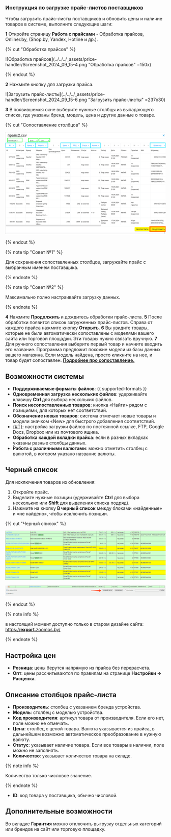 ### Инструкция по загрузке прайс-листов поставщиков

Чтобы загрузить прайс-листы поставщиков и обновить цены и наличие товаров в системе, выполните следующие шаги:

**1** Откройте страницу **Работа с прайсами** - Обработка прайсов, Onliner.by, (Shop.by, Yandex, Hotline и др.).

{% cut "Обработка прайсов" %}

![Обработка прайсов](../../../_assets/price-handler/Screenshot_2024_09_15-4.png "Обработка прайсов" =150x)

{% endcut %}

**2** Нажмите кнопку для загрузки прайса.

![Загрузить прайс-листы](../../../_assets/price-handler/Screenshot_2024_09_15-6.png "Загрузить прайс-листы" =237x30)

**3** В появившемся окне выберите нужные столбцы из выпадающего списка, где указаны бренд, модель, цена и другие данные о товаре.

{% cut "Сопоставление столбцов" %}

![Сопоставление столбцов в прайсе][image2]

{% endcut %}

{% note tip "Совет №1" %}

Для сохранения сопоставленных столбцов, загружайте прайс с выбранным именем поставщика.

{% endnote %}

{% note tip "Совет №2" %}

Максимально полно настраивайте загрузку данных.

{% endnote %}

**4** Нажмите **Продолжить** и дождитесь обработки прайс-листа.
**5** После обработки появится список загруженных прайс-листов. Справа от каждого прайса нажмите кнопку **Открыть**.
**6** Вы увидите товары, которые не были автоматически сопоставлены с моделями вашего сайта или торговой площадки. Эти товары нужно связать вручную.
**7** Для ручного сопоставления выберите первый товар и начните вводить его название. Программа предложит похожие модели из базы данных вашего магазина. Если модель найдена, просто кликните на нее, и товар будет сопоставлен.  [**Подробнее про сопоставление.**](../../mapping/mapping-instruction-file.md)

## Возможности системы

* **Поддерживаемые форматы файлов**:  {{ supported-formats }}
* **Одновременная загрузка нескольких файлов**: удерживайте клавишу **Ctrl** для выбора нескольких файлов.
* **Поиск несопоставленных товаров**: кнопка «Найти» рядом с позициями, для которых нет соответствий.
* **Обозначение новых товаров**: система отмечает новые товары и модели значком «New» для быстрого добавления соответствий.
* [{#T}](./price-handler-auto.md): настройка загрузки файлов по постоянной ссылке, FTP, Google Docs, Dropbox или из почтового ящика.
* **Обработка каждой вкладки прайса**: если в разных вкладках указаны разные столбцы данных.
* **Работа с различными валютами**: можно отметить столбец с валютой, в котором указано название валюты.

## Черный список

Для исключения товаров из обновления:

1. Откройте прайс.
2. Выделите нужные позиции (удерживайте **Ctrl** для выбора нескольких или **Shift** для выделения списка подряд).
3. Нажмите на кнопку **В черный список** между блоками «найденные» и «не найдено», чтобы исключить позиции.

{% cut "Черный список" %}

![Черный список выбор][image3]

![Черный список добавить][image4]

{% endcut %}

{% note info %}

в настоящий момент доступно только в старом дизайне сайта: [https://**export**.zoomos.by/](https://export.zoomos.by/)

{% endnote %}

## Настройка цен

* **Розница**: цены берутся напрямую из прайса без перерасчета.
* **Опт**: цены рассчитываются по правилам на странице **Настройки → Расценка**.

## Описание столбцов прайс-листа

* **Производитель**: столбец с указанием бренда устройства.
* **Модель**: столбец с моделью устройства.
* **Код производителя**: артикул товара от производителя. Если его нет, поле можно не отмечать.
* **Цена**: столбец с ценой товара. Валюта указывается из прайса, в дальнейшем возможно автоматическое преобразование в нужную валюту.
* **Статус**: указывает наличие товара. Если все товары в наличии, поле можно не заполнять.
* **Количество**: указывает количество товара на складе.

{% note info %}

Количество только числовое значение.

{% endnote %}

* **ID**: код товара у поставщика, обычно числовой.

## Дополнительные возможности

Во вкладке **Гарантия** можно отключить выгрузку отдельных категорий или брендов на сайт или торговую площадку.



[image1]: ../../../_assets/price-handler/Screenshot_2024_09_15-4.png
[image2]: ../../../_assets/price-handler/Screenshot_2024_09_15-7.png
[image3]: ../../../_assets/price-handler/Screenshot_2024_09_15-8.png
[image4]: ../../../_assets/price-handler/Screenshot_2024_09_15-10.png